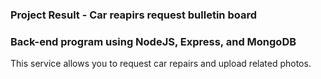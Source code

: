 <h3>Project Result - Car reapirs request bulletin board</h3>
<h3> Back-end program using NodeJS, Express, and MongoDB </h3>
<p>This service allows you to request car repairs and upload related photos.</p>
